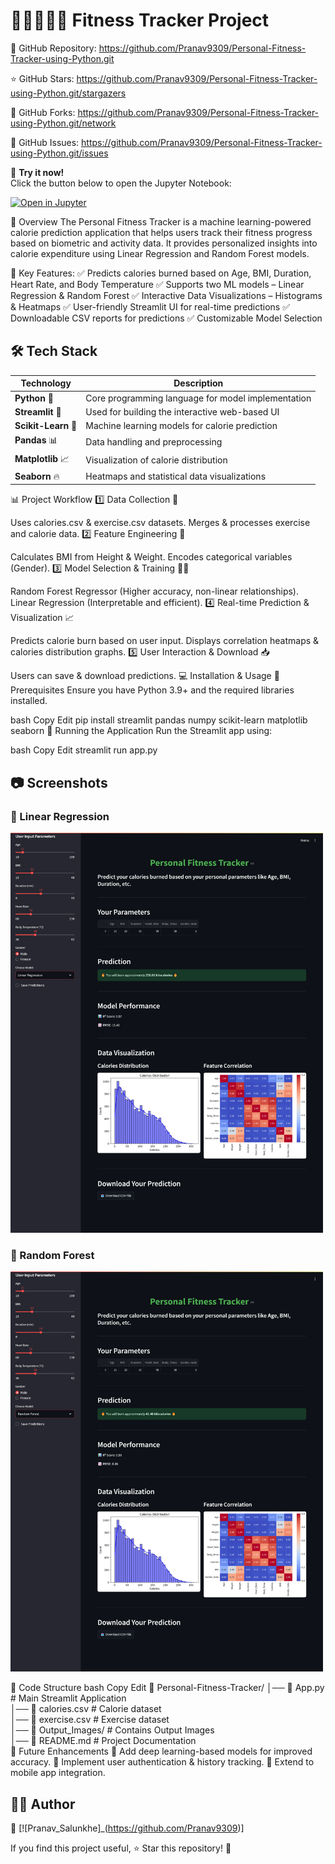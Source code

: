 # 💪🏼🏋🏼‍♀️ Fitness Tracker Project  

🔗 GitHub Repository: https://github.com/Pranav9309/Personal-Fitness-Tracker-using-Python.git

⭐ GitHub Stars: https://github.com/Pranav9309/Personal-Fitness-Tracker-using-Python.git/stargazers

🔀 GitHub Forks: https://github.com/Pranav9309/Personal-Fitness-Tracker-using-Python.git/network

🐛 GitHub Issues: https://github.com/Pranav9309/Personal-Fitness-Tracker-using-Python.git/issues

🚀 **Try it now!**  
Click the button below to open the Jupyter Notebook:  

[![Open in Jupyter](https://img.shields.io/badge/Open%20Notebook-Click%20Here-blue?style=for-the-badge&logo=jupyter)](https://jupyter.org/try-jupyter/notebooks/?path=fitness_tracker.ipynb)


📌 Overview
The Personal Fitness Tracker is a machine learning-powered calorie prediction application that helps users track their fitness progress based on biometric and activity data. It provides personalized insights into calorie expenditure using Linear Regression and Random Forest models.

🚀 Key Features:
✅ Predicts calories burned based on Age, BMI, Duration, Heart Rate, and Body Temperature
✅ Supports two ML models – Linear Regression & Random Forest
✅ Interactive Data Visualizations – Histograms & Heatmaps
✅ User-friendly Streamlit UI for real-time predictions
✅ Downloadable CSV reports for predictions
✅ Customizable Model Selection

## 🛠️ Tech Stack  

| Technology      | Description |
|---------------|------------|
| **Python** 🐍 | Core programming language for model implementation |
| **Streamlit** 🎨 | Used for building the interactive web-based UI |
| **Scikit-Learn** 🤖 | Machine learning models for calorie prediction |
| **Pandas** 📊 | Data handling and preprocessing |
| **Matplotlib** 📈 | Visualization of calorie distribution |
| **Seaborn** 🔥 | Heatmaps and statistical data visualizations |

📊 Project Workflow
1️⃣ Data Collection 📂

Uses calories.csv & exercise.csv datasets.
Merges & processes exercise and calorie data.
2️⃣ Feature Engineering 🔬

Calculates BMI from Height & Weight.
Encodes categorical variables (Gender).
3️⃣ Model Selection & Training 🏋️‍♂️

Random Forest Regressor (Higher accuracy, non-linear relationships).
Linear Regression (Interpretable and efficient).
4️⃣ Real-time Prediction & Visualization 📈

Predicts calorie burn based on user input.
Displays correlation heatmaps & calories distribution graphs.
5️⃣ User Interaction & Download 📥

Users can save & download predictions.
💻 Installation & Usage
🔧 Prerequisites
Ensure you have Python 3.9+ and the required libraries installed.

bash
Copy
Edit
pip install streamlit pandas numpy scikit-learn matplotlib seaborn
🚀 Running the Application
Run the Streamlit app using:

bash
Copy
Edit
streamlit run app.py

## 📷 Screenshots  

### 🔹 Linear Regression  
<img src="Output_Images/Linear_Regression.png" width="500">  

### 🔹 Random Forest  
<img src="Output_Images/Random_Forest.png" width="500">    


📜 Code Structure
bash
Copy
Edit
📂 Personal-Fitness-Tracker/
│── 📜 App.py               # Main Streamlit Application  
│── 📜 calories.csv         # Calorie dataset  
│── 📜 exercise.csv         # Exercise dataset  
│── 📂 Output_Images/       # Contains Output Images  
│── 📜 README.md            # Project Documentation  
📢 Future Enhancements
🔹 Add deep learning-based models for improved accuracy.
🔹 Implement user authentication & history tracking.
🔹 Extend to mobile app integration.

## 👨‍💻 Author  

📌 [![Pranav_Salunkhe]_(https://github.com/Pranav9309)] 

If you find this project useful, ⭐ Star this repository! 🚀  
